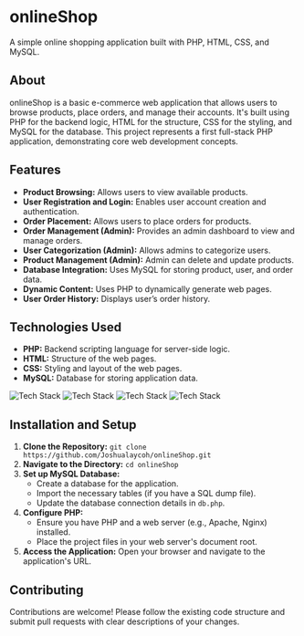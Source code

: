 # onlineShop

A simple online shopping application built with PHP, HTML, CSS, and MySQL.

## About

onlineShop is a basic e-commerce web application that allows users to browse products, place orders, and manage their accounts. It's built using PHP for the backend logic, HTML for the structure, CSS for the styling, and MySQL for the database. This project represents a first full-stack PHP application, demonstrating core web development concepts.

## Features

-   **Product Browsing:** Allows users to view available products.
-   **User Registration and Login:** Enables user account creation and authentication.
-   **Order Placement:** Allows users to place orders for products.
-   **Order Management (Admin):** Provides an admin dashboard to view and manage orders.
-   **User Categorization (Admin):** Allows admins to categorize users.
-   **Product Management (Admin):** Admin can delete and update products.
-   **Database Integration:** Uses MySQL for storing product, user, and order data.
-   **Dynamic Content:** Uses PHP to dynamically generate web pages.
-   **User Order History:** Displays user’s order history.

## Technologies Used

-   **PHP:** Backend scripting language for server-side logic.
-   **HTML:** Structure of the web pages.
-   **CSS:** Styling and layout of the web pages.
-   **MySQL:** Database for storing application data.

![Tech Stack](https://img.shields.io/badge/PHP-777BB4?style=for-the-badge&logo=php&logoColor=white)
![Tech Stack](https://img.shields.io/badge/HTML-E34F26?style=for-the-badge&logo=html5&logoColor=white)
![Tech Stack](https://img.shields.io/badge/CSS-1572B6?style=for-the-badge&logo=css3&logoColor=white)
![Tech Stack](https://img.shields.io/badge/MySQL-4479A1?style=for-the-badge&logo=mysql&logoColor=white)

## Installation and Setup

1.  **Clone the Repository:** `git clone https://github.com/Joshualaycoh/onlineShop.git`
2.  **Navigate to the Directory:** `cd onlineShop`
3.  **Set up MySQL Database:**
    -   Create a database for the application.
    -   Import the necessary tables (if you have a SQL dump file).
    -   Update the database connection details in `db.php`.
4.  **Configure PHP:**
    -   Ensure you have PHP and a web server (e.g., Apache, Nginx) installed.
    -   Place the project files in your web server's document root.
5.  **Access the Application:** Open your browser and navigate to the application's URL.

## Contributing

Contributions are welcome! Please follow the existing code structure and submit pull requests with clear descriptions of your changes.
